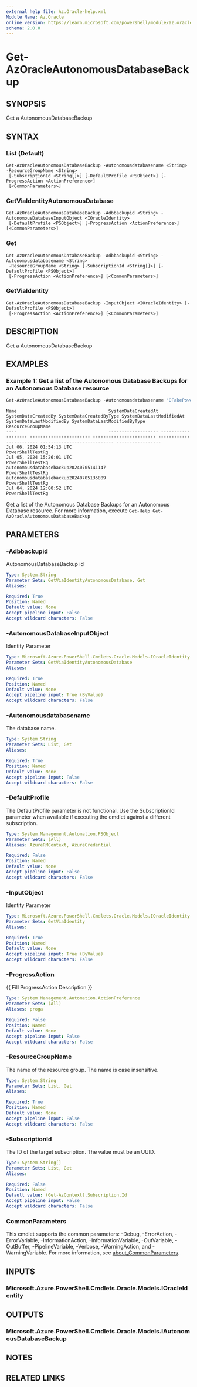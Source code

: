 ```yaml
---
external help file: Az.Oracle-help.xml
Module Name: Az.Oracle
online version: https://learn.microsoft.com/powershell/module/az.oracle/get-azoracleautonomousdatabasebackup
schema: 2.0.0
---
```


# Get-AzOracleAutonomousDatabaseBackup

## SYNOPSIS
Get a AutonomousDatabaseBackup

## SYNTAX

### List (Default)
```
Get-AzOracleAutonomousDatabaseBackup -Autonomousdatabasename <String> -ResourceGroupName <String>
 [-SubscriptionId <String[]>] [-DefaultProfile <PSObject>] [-ProgressAction <ActionPreference>]
 [<CommonParameters>]
```

### GetViaIdentityAutonomousDatabase
```
Get-AzOracleAutonomousDatabaseBackup -Adbbackupid <String> -AutonomousDatabaseInputObject <IOracleIdentity>
 [-DefaultProfile <PSObject>] [-ProgressAction <ActionPreference>] [<CommonParameters>]
```

### Get
```
Get-AzOracleAutonomousDatabaseBackup -Adbbackupid <String> -Autonomousdatabasename <String>
 -ResourceGroupName <String> [-SubscriptionId <String[]>] [-DefaultProfile <PSObject>]
 [-ProgressAction <ActionPreference>] [<CommonParameters>]
```

### GetViaIdentity
```
Get-AzOracleAutonomousDatabaseBackup -InputObject <IOracleIdentity> [-DefaultProfile <PSObject>]
 [-ProgressAction <ActionPreference>] [<CommonParameters>]
```

## DESCRIPTION
Get a AutonomousDatabaseBackup

## EXAMPLES

### Example 1: Get a list of the Autonomous Database Backups for an Autonomous Database resource
```powershell
Get-AzOracleAutonomousDatabaseBackup -Autonomousdatabasename "OFakePowerShellTestAdbs" -ResourceGroupName "PowerShellTestRg"
```

```output
Name                                   SystemDataCreatedAt SystemDataCreatedBy SystemDataCreatedByType SystemDataLastModifiedAt SystemDataLastModifiedBy SystemDataLastModifiedByType ResourceGroupName
----                                   ------------------- ------------------- ----------------------- ------------------------ ------------------------ ---------------------------- -----------------
Jul 06, 2024 01:54:13 UTC                                                                                                                                                             PowerShellTestRg
Jul 05, 2024 15:26:01 UTC                                                                                                                                                             PowerShellTestRg
autonomousdatabasebackup20240705141147                                                                                                                                                PowerShellTestRg
autonomousdatabasebackup20240705135809                                                                                                                                                PowerShellTestRg
Jul 04, 2024 12:00:52 UTC                                                                                                                                                             PowerShellTestRg
```

Get a list of the Autonomous Database Backups for an Autonomous Database resource.
For more information, execute `Get-Help Get-AzOracleAutonomousDatabaseBackup`

## PARAMETERS

### -Adbbackupid
AutonomousDatabaseBackup id

```yaml
Type: System.String
Parameter Sets: GetViaIdentityAutonomousDatabase, Get
Aliases:

Required: True
Position: Named
Default value: None
Accept pipeline input: False
Accept wildcard characters: False
```

### -AutonomousDatabaseInputObject
Identity Parameter

```yaml
Type: Microsoft.Azure.PowerShell.Cmdlets.Oracle.Models.IOracleIdentity
Parameter Sets: GetViaIdentityAutonomousDatabase
Aliases:

Required: True
Position: Named
Default value: None
Accept pipeline input: True (ByValue)
Accept wildcard characters: False
```

### -Autonomousdatabasename
The database name.

```yaml
Type: System.String
Parameter Sets: List, Get
Aliases:

Required: True
Position: Named
Default value: None
Accept pipeline input: False
Accept wildcard characters: False
```

### -DefaultProfile
The DefaultProfile parameter is not functional.
Use the SubscriptionId parameter when available if executing the cmdlet against a different subscription.

```yaml
Type: System.Management.Automation.PSObject
Parameter Sets: (All)
Aliases: AzureRMContext, AzureCredential

Required: False
Position: Named
Default value: None
Accept pipeline input: False
Accept wildcard characters: False
```

### -InputObject
Identity Parameter

```yaml
Type: Microsoft.Azure.PowerShell.Cmdlets.Oracle.Models.IOracleIdentity
Parameter Sets: GetViaIdentity
Aliases:

Required: True
Position: Named
Default value: None
Accept pipeline input: True (ByValue)
Accept wildcard characters: False
```

### -ProgressAction
{{ Fill ProgressAction Description }}

```yaml
Type: System.Management.Automation.ActionPreference
Parameter Sets: (All)
Aliases: proga

Required: False
Position: Named
Default value: None
Accept pipeline input: False
Accept wildcard characters: False
```

### -ResourceGroupName
The name of the resource group.
The name is case insensitive.

```yaml
Type: System.String
Parameter Sets: List, Get
Aliases:

Required: True
Position: Named
Default value: None
Accept pipeline input: False
Accept wildcard characters: False
```

### -SubscriptionId
The ID of the target subscription.
The value must be an UUID.

```yaml
Type: System.String[]
Parameter Sets: List, Get
Aliases:

Required: False
Position: Named
Default value: (Get-AzContext).Subscription.Id
Accept pipeline input: False
Accept wildcard characters: False
```

### CommonParameters
This cmdlet supports the common parameters: -Debug, -ErrorAction, -ErrorVariable, -InformationAction, -InformationVariable, -OutVariable, -OutBuffer, -PipelineVariable, -Verbose, -WarningAction, and -WarningVariable. For more information, see [about_CommonParameters](http://go.microsoft.com/fwlink/?LinkID=113216).

## INPUTS

### Microsoft.Azure.PowerShell.Cmdlets.Oracle.Models.IOracleIdentity

## OUTPUTS

### Microsoft.Azure.PowerShell.Cmdlets.Oracle.Models.IAutonomousDatabaseBackup

## NOTES

## RELATED LINKS
